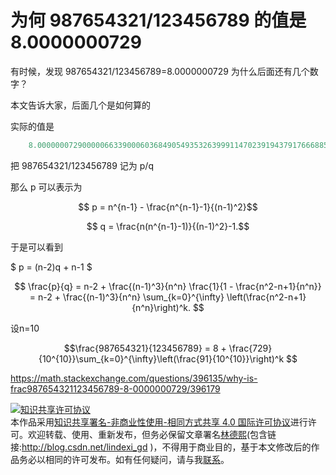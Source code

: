 # 为何 987654321/123456789 的值是 8.0000000729

有时候，发现 987654321/123456789=8.0000000729 为什么后面还有几个数字？

本文告诉大家，后面几个是如何算的

<!--more-->

<script type="text/javascript" async src="//cdn.mathjax.org/mathjax/latest/MathJax.js?config=TeX-MML-AM_CHTML">

</script>

<script type="text/x-mathjax-config">
  MathJax.Hub.Config({tex2jax: {inlineMath: [['$','$'], ['\\(','\\)']]}});
</script>



实际的值是


```csharp
    8.0000000729000006633900060368490549353263999114702391943791‌​76668850507686539619‌​94751054152234592785‌​33479434654662855357‌​43198375263105214894‌​25745553774284539345‌​98930804850270324137‌​45994965088554182305‌​84305898317183674686‌​37143964598010077841‌​89170836121454608705‌​23693921765614688067‌​09366141055231883602‌​61014078375228113214‌​57583025264005529902‌​45032211229793122191‌​11741193916844864643‌​28826825392324111070‌​14941073835963771907‌​27032435615995164105‌​55599336055953958109‌​18101879354727102128‌​01662936495132722105‌​70777116194071757366‌​05299203108222748284‌​82700939192578546652‌​46477453742944829060‌​79794445326129452467
```

把 987654321/123456789 记为 p/q

那么 p 可以表示为 

$$ p = n^{n-1} - \frac{n^{n-1}-1}{(n-1)^2}$$

$$ q = \frac{n(n^{n-1}-1)}{(n-1)^2}-1.$$

于是可以看到 

$ p = (n-2)q + n-1 $

$$
\frac{p}{q} = n-2 + \frac{(n-1)^3}{n^n} \frac{1}{1 - \frac{n^2-n+1}{n^n}} = n-2 + \frac{(n-1)^3}{n^n} \sum_{k=0}^{\infty} \left(\frac{n^2-n+1}{n^n}\right)^k.
$$

设n=10

$$\frac{987654321}{123456789} = 8 + \frac{729}{10^{10}}\sum_{k=0}^{\infty}\left(\frac{91}{10^{10}}\right)^k
$$


https://math.stackexchange.com/questions/396135/why-is-frac987654321123456789-8-0000000729/396179

<a rel="license" href="http://creativecommons.org/licenses/by-nc-sa/4.0/"><img alt="知识共享许可协议" style="border-width:0" src="https://i.creativecommons.org/l/by-nc-sa/4.0/88x31.png" /></a><br />本作品采用<a rel="license" href="http://creativecommons.org/licenses/by-nc-sa/4.0/">知识共享署名-非商业性使用-相同方式共享 4.0 国际许可协议</a>进行许可。欢迎转载、使用、重新发布，但务必保留文章署名[林德熙](http://blog.csdn.net/lindexi_gd)(包含链接:http://blog.csdn.net/lindexi_gd )，不得用于商业目的，基于本文修改后的作品务必以相同的许可发布。如有任何疑问，请与我[联系](mailto:lindexi_gd@163.com)。 